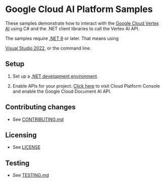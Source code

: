 # Google Cloud AI Platform Samples

These samples demonstrate how to interact with the [Google Cloud Vertex AI][vertex-ai] using C# and
the .NET client libraries to call the Vertex AI API.

The samples require [.NET 6][net-6] or later.  That means using

[Visual Studio 2022](https://www.visualstudio.com/), or the command line.

## Setup

1. Set up a [.NET development environment](https://cloud.google.com/dotnet/docs/setup).

1. Enable APIs for your project.
    [Click here][enable-api] to visit Cloud Platform Console and enable the Google Cloud Document AI API.


## Contributing changes

* See [CONTRIBUTING.md](../../CONTRIBUTING.md)

## Licensing

* See [LICENSE](../../LICENSE)

## Testing

* See [TESTING.md](../../TESTING.md)

[vertex-ai]: https://cloud.google.com/vertex-ai/docs/start/introduction-unified-platform
[enable-api]: https://console.cloud.google.com/flows/enableapi?apiid=aiplatform.googleapis.com&showconfirmation=true
[net-6]: https://dotnet.microsoft.com/download/dotnet/6.0
